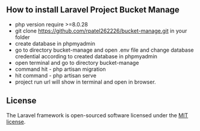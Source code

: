 
## How to install Laravel Project Bucket Manage

- php version require >=8.0.28
- git clone https://github.com/rpatel262226/bucket-manage.git in your folder
- create database in phpmyadmin
- go to directory bucket-manage and open .env file and change database credential according to created database in phpmyadmin
- open terminal and go to directory bucket-manage
- command hit - php artisan migration
- hit command  - php artisan serve
- project run url will show in terminal and open in browser.



## License

The Laravel framework is open-sourced software licensed under the [MIT license](https://opensource.org/licenses/MIT).